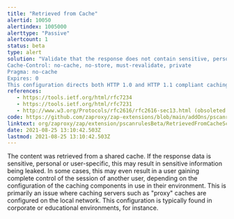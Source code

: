 ```yaml
---
title: "Retrieved from Cache"
alertid: 10050
alertindex: 1005000
alerttype: "Passive"
alertcount: 1
status: beta
type: alert
solution: "Validate that the response does not contain sensitive, personal or user-specific information.  If it does, consider the use of the following HTTP response headers, to limit, or prevent the content being stored and retrieved from the cache by another user:
Cache-Control: no-cache, no-store, must-revalidate, private
Pragma: no-cache
Expires: 0
This configuration directs both HTTP 1.0 and HTTP 1.1 compliant caching servers to not store the response, and to not retrieve the response (without validation) from the cache, in response to a similar request."
references:
   - https://tools.ietf.org/html/rfc7234
   - https://tools.ietf.org/html/rfc7231
   - http://www.w3.org/Protocols/rfc2616/rfc2616-sec13.html (obsoleted by rfc7234)
code: https://github.com/zaproxy/zap-extensions/blob/main/addOns/pscanrulesBeta/src/main/java/org/zaproxy/zap/extension/pscanrulesBeta/RetrievedFromCacheScanRule.java
linktext: org/zaproxy/zap/extension/pscanrulesBeta/RetrievedFromCacheScanRule.java
date: 2021-08-25 13:10:42.503Z
lastmod: 2021-08-25 13:10:42.503Z
---
```


The content was retrieved from a shared cache. If the response data is sensitive, personal or user-specific, this may result in sensitive information being leaked. In some cases, this may even result in a user gaining complete control of the session of another user, depending on the configuration of the caching components in use in their environment. This is primarily an issue where caching servers such as "proxy" caches are configured on the local network. This configuration is typically found in corporate or educational environments, for instance.
